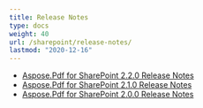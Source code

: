 ```yaml
---
title: Release Notes
type: docs
weight: 40
url: /sharepoint/release-notes/
lastmod: "2020-12-16"
---
```


- [Aspose.Pdf for SharePoint 2.2.0 Release Notes](/pdf/sharepoint/aspose-pdf-for-sharepoint-2-2-0-release-notes/)
- [Aspose.Pdf for SharePoint 2.1.0 Release Notes](/pdf/sharepoint/aspose-pdf-for-sharepoint-2-1-0-release-notes/)
- [Aspose.Pdf for SharePoint 2.0.0 Release Notes](/pdf/sharepoint/aspose-pdf-for-sharepoint-2-0-0-release-notes/)

